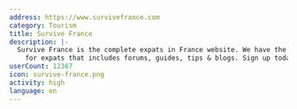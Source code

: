 ```yaml
---
address: https://www.survivefrance.com
category: Tourism
title: Survive France
description: |-
  Survive France is the complete expats in France website. We have the ultimate website
    for expats that includes forums, guides, tips & blogs. Sign up today!
userCount: 12367
icon: survive-france.png
activity: high
language: en
---
```


